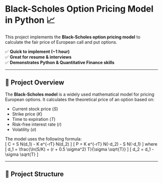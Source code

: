 # **Black-Scholes Option Pricing Model in Python** 📈  

This project implements the **Black-Scholes option pricing model** to calculate the fair price of European call and put options.  

✅ **Quick to implement (~1 hour)**  
✅ **Great for resume & interviews**  
✅ **Demonstrates Python & Quantitative Finance skills**  

---

## **📌 Project Overview**  
The **Black-Scholes model** is a widely used mathematical model for pricing European options. It calculates the theoretical price of an option based on:  
- Current stock price ($S$)  
- Strike price ($K$)  
- Time to expiration ($T$)  
- Risk-free interest rate ($r$)  
- Volatility ($\sigma$)  

The model uses the following formula:  
\[
C = S N(d_1) - K e^{-rT} N(d_2)
\]
\[
P = K e^{-rT} N(-d_2) - S N(-d_1)
\]
where  
\[
d_1 = \frac{\ln(S/K) + (r + 0.5 \sigma^2) T}{\sigma \sqrt{T}}
\]
\[
d_2 = d_1 - \sigma \sqrt{T}
\]

---

## **📂 Project Structure**
